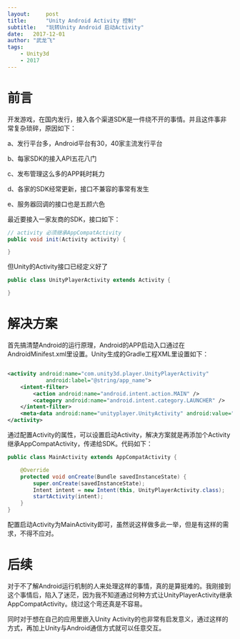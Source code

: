 ```yaml
---
layout:     post
title:      "Unity Android Activity 控制"
subtitle:   "玩转Unity Android 启动Activity" 
date:   2017-12-01
author: "武龙飞"
tags:
    - Unity3d
    - 2017
---
```

# 前言
开发游戏，在国内发行，接入各个渠道SDK是一件绕不开的事情。并且这件事非常复杂琐碎，原因如下：

a、发行平台多，Android平台有30，40家主流发行平台

b、每家SDK的接入API五花八门

c、发布管理这么多的APP耗时耗力

d、各家的SDK经常更新，接口不兼容的事常有发生

e、服务器回调的接口也是五颜六色

最近要接入一家友商的SDK，接口如下：
```java
// activity 必须继承AppCompatActivity
public void init(Activity activity) {

}
```
但Unity的Activity接口已经定义好了
```java
public class UnityPlayerActivity extends Activity {

}
```
# 解决方案
首先搞清楚Android的运行原理，Android的APP启动入口通过在AndroidMinifest.xml里设置。Unity生成的Gradle工程XML里设置如下：
```xml

<activity android:name="com.unity3d.player.UnityPlayerActivity"
            android:label="@string/app_name">
    <intent-filter>
        <action android:name="android.intent.action.MAIN" />
        <category android:name="android.intent.category.LAUNCHER" />
    </intent-filter>
    <meta-data android:name="unityplayer.UnityActivity" android:value="true" />
</activity>

```
通过配置Activity的属性，可以设置启动Activity，解决方案就是再添加个Activity继承AppCompatActivity，传递给SDK。代码如下：
```java
public class MainActivity extends AppCompatActivity {

    @Override
    protected void onCreate(Bundle savedInstanceState) {
        super.onCreate(savedInstanceState);
        Intent intent = new Intent(this, UnityPlayerActivity.class);
        startActivity(intent);
    }
}
```
配置启动Activity为MainActivity即可，虽然说这样做多此一举，但是有这样的需求，不得不应对。

# 后续
对于不了解Android运行机制的人来处理这样的事情，真的是算挺难的。我刚接到这个事情后，陷入了迷茫，因为我不知道通过何种方式让UnityPlayerActivity继承AppCompatActivity。绕过这个弯还真是不容易。

同时对于想在自己的应用里嵌入Unity Activity的也非常有启发意义，通过这样的方式，再加上Unity与Android通信方式就可以任意交互。